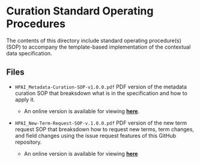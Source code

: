 # <INSERT NAME> Curation Standard Operating Procedures

The contents of this directory include standard operating procedure(s) (SOP) to accompany the template-based implementation of the <INSERT NAME> contextual data specification.

## Files

- `HPAI_Metadata-Curation-SOP-v1.0.0.pdf` 
PDF version of the metadata curation SOP that breaksdown what is in the specification and how to apply it.
  - An online version is available for viewing [**here**](<INSERT GOOGLE DOC PUBLIC LINK>).

- `HPAI_New-Term-Request-SOP-v.1.0.0.pdf`
PDF version of the new term request SOP that breaksdown how to request new terms, term changes, and field changes using the issue request features of this GitHub repository.
  - An online version is available for viewing [**here**](<INSERT GOOGLE DOC PUBLIC LINK>)
